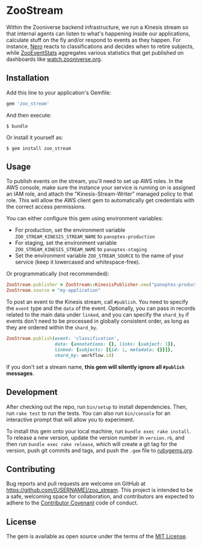 # ZooStream

Within the Zooniverse backend infrastructure, we run a Kinesis stream so that internal agents can listen to
what's happening inside our applications, calculate stuff on the fly and/or respond to events as they happen.
For instance, [Nero](https://github.com/zooniverse/nero) reacts to classifications and decides when to retire
subjects, while [ZooEventStats](https://github.com/zooniverse/zoo-event-stats) aggregates various statistics that
get published on dashboards like [watch.zooniverse.org](http://watch.zooniverse.org).

## Installation

Add this line to your application's Gemfile:

```ruby
gem 'zoo_stream'
```

And then execute:

    $ bundle

Or install it yourself as:

    $ gem install zoo_stream

## Usage

To publish events on the stream, you'll need to set up AWS roles. In the AWS console, make sure the instance your service
is running on is assigned an IAM role, and attach the "Kinesis-Stream-Writer" managed policy to that role. This will allow the AWS client gem to automatically get credentials with the correct access permissions.

You can either configure this gem using environment variables:

  * For production, set the environment variable `ZOO_STREAM_KINESIS_STREAM_NAME` to `panoptes-production`
  * For staging, set the environment variable `ZOO_STREAM_KINESIS_STREAM_NAME` to `panoptes-staging`
  * Set the environment variable `ZOO_STREAM_SOURCE` to the name of your service (keep it lowercased and whitespace-free).

Or programmatically (not recommended):

```ruby
ZooStream.publisher = ZooStream::KinesisPublisher.new("panoptes-production")
ZooStream.source = "my-application"
```

To post an event to the Kinesis stream, call `#publish`. You need to specify the `event` type and the `data` of the event.
Optionally, you can pass in records related to the main data under `linked`, and you can specify the `shard_by` if events
don't need to be processed in globally consistent order, as long as they are ordered within the `shard_by`.

```ruby
ZooStream.publish(event: 'classification',
                  data: {annotations: {}, links: {subject: 1}},
                  linked: {subjects: [{id: 1, metadata: {}}]},
                  shard_by: workflow.id)
```

If you don't set a stream name, **this gem will silently ignore all `#publish` messages**.



## Development

After checking out the repo, run `bin/setup` to install dependencies. Then, run `rake test` to run the tests. You can also run `bin/console` for an interactive prompt that will allow you to experiment.

To install this gem onto your local machine, run `bundle exec rake install`. To release a new version, update the version number in `version.rb`, and then run `bundle exec rake release`, which will create a git tag for the version, push git commits and tags, and push the `.gem` file to [rubygems.org](https://rubygems.org).

## Contributing

Bug reports and pull requests are welcome on GitHub at https://github.com/[USERNAME]/zoo_stream. This project is intended to be a safe, welcoming space for collaboration, and contributors are expected to adhere to the [Contributor Covenant](http://contributor-covenant.org) code of conduct.

## License

The gem is available as open source under the terms of the [MIT License](http://opensource.org/licenses/MIT).

